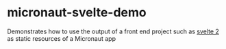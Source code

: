 # micronaut-svelte-demo

Demonstrates how to use the output of a front end project such as [svelte 2](https://v2.svelte.dev/) as static resources of a Micronaut app

